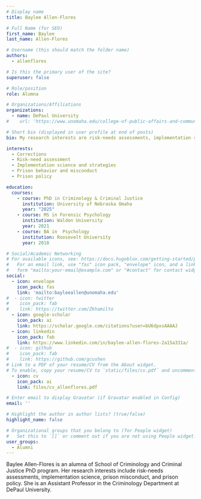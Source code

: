 ```yaml
---
# Display name
title: Baylee Allen-Flores

# Full Name (for SEO)
first_name: Baylee
last_name: Allen-Flores

# Username (this should match the folder name)
authors:
  - allenflores

# Is this the primary user of the site?
superuser: false

# Role/position
role: Alumna

# Organizations/Affiliations
organizations:
  - name: DePaul University
#    url: 'https://www.unomaha.edu/college-of-public-affairs-and-community-service/criminology-and-criminal-justice/about-us/baylee-allen.php'

# Short bio (displayed in user profile at end of posts)
bio: My research interests are risk-needs assessments, implementation science, prison misconduct, and prison policy.

interests:
  - Corrections
  - Risk-need assessment
  - Implementation science and strategies
  - Prison behavior and misconduct
  - Prison policy

education:
  courses:
    - course: PhD in Criminology & Criminal Justice
      institution: University of Nebraska Omaha
      year: "2025"
    - course: MS in Forensic Psychology
      institution: Walden University
      year: 2021
    - course: BA in  Psychology
      institution: Roosevelt University
      year: 2018

# Social/Academic Networking
# For available icons, see: https://docs.hugoblox.com/getting-started/page-builder/#icons
#   For an email link, use "fas" icon pack, "envelope" icon, and a link in the
#   form "mailto:your-email@example.com" or "#contact" for contact widget.
social:
  - icon: envelope
    icon_pack: fas
    link: 'mailto:bayleeallen@unomaha.edu'
#  - icon: twitter
#    icon_pack: fab
#    link: https://twitter.com/Zkhamilto
  - icon: google-scholar
    icon_pack: ai
    link: https://scholar.google.com/citations?user=bU6dpxsAAAAJ
  - icon: linkedin
    icon_pack: fab
    link: https://www.linkedin.com/in/baylee-allen-flores-2a15a331a/
#  - icon: github
#    icon_pack: fab
#    link: https://github.com/gcushen
# Link to a PDF of your resume/CV from the About widget.
# To enable, copy your resume/CV to `static/files/cv.pdf` and uncomment the lines below.
  - icon: cv
    icon_pack: ai
    link: files/cv_allenflores.pdf

# Enter email to display Gravatar (if Gravatar enabled in Config)
email: ''

# Highlight the author in author lists? (true/false)
highlight_name: false

# Organizational groups that you belong to (for People widget)
#   Set this to `[]` or comment out if you are not using People widget.
user_groups:
  - Alumni
---
```


Baylee Allen-Flores is an alumna of School of Criminology and Criminal Justice PhD program. Her research interests include risk-needs assessments, implementation science, prison misconduct, and prison policy. She is an Assistant Professor in the Criminology Department at DePaul University.
